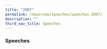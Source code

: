 ```yaml
---
title: "2007"
permalink: /newsroom/Speeches/speeches-2007/
description: ""
third_nav_title: Speeches
---
```

### Speeches



